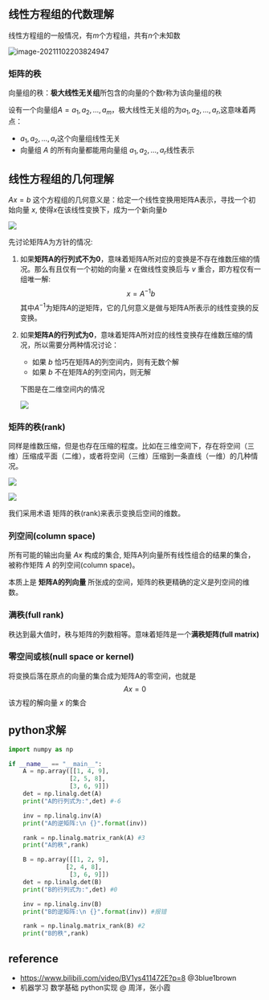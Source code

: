 ## 线性方程组的代数理解

线性方程组的一般情况，有$m$个方程组，共有$n$个未知数

![image-20211102203824947](https://cdn.jsdelivr.net/gh/QYHcrossover/blog-imgbed//blogimg/image-20211102203824947.png)

### 矩阵的秩

向量组的秩：**极大线性无关组**所包含的向量的个数r称为该向量组的秩

设有一个向量组$A = a_1,a_2,…,a_m$，极大线性无关组的为$a_1,a_2,…,a_r$,这意味着两点：

- $a_1,a_2,…,a_r$这个向量组线性无关
- 向量组 $A$ 的所有向量都能用向量组 $a_1,a_2,…,a_r$线性表示 

## 线性方程组的几何理解

$Ax=b$ 这个方程组的几何意义是：给定一个线性变换用矩阵A表示，寻找一个初始向量 $x$, 使得$x$在该线性变换下，成为一个新向量$b$

![](https://cdn.jsdelivr.net/gh/QYHcrossover/blog-imgbed//blogimg/%E7%BA%BF%E6%80%A7%E6%96%B9%E7%A8%8B%E7%BB%84%E7%9A%84%E5%87%A0%E4%BD%95%E7%90%86%E8%A7%A3.gif) 

先讨论矩阵A为方针的情况:

1. 如果**矩阵A的行列式不为0**，意味着矩阵A所对应的变换是不存在维数压缩的情况。那么有且仅有一个初始的向量 $x$ 在做线性变换后与 $v$ 重合，即方程仅有一组唯一解:
   $$
   x = A^{-1}b
   $$
   其中$A^{-1}$为矩阵$A$的逆矩阵，它的几何意义是做与矩阵A所表示的线性变换的反变换。

2. 如果**矩阵A的行列式为0**，意味着矩阵A所对应的线性变换存在维数压缩的情况，所以需要分两种情况讨论：

   - 如果 $b$ 恰巧在矩阵A的列空间内，则有无数个解
   - 如果 $b$ 不在矩阵A的列空间内，则无解

   下图是在二维空间内的情况

   ![](https://cdn.jsdelivr.net/gh/QYHcrossover/blog-imgbed//blogimg/%E8%A1%8C%E5%88%97%E5%BC%8F%E4%B8%BA%E9%9B%B6_%E4%BA%8C%E7%BB%B4.gif)

### 矩阵的秩(rank)

同样是维数压缩，但是也存在压缩的程度。比如在三维空间下，存在将空间（三维）压缩成平面（二维），或者将空间（三维）压缩到一条直线（一维）的几种情况。

![](https://cdn.jsdelivr.net/gh/QYHcrossover/blog-imgbed//blogimg/%E4%B8%89%E7%BB%B4%E5%8E%8B%E7%BC%A9%E4%B8%80%E7%BB%B4.gif)

![](https://cdn.jsdelivr.net/gh/QYHcrossover/blog-imgbed//blogimg/%E4%B8%89%E7%BB%B4%E5%8E%8B%E7%BC%A9%E6%88%90%E4%BA%8C%E7%BB%B4.gif)

我们采用术语 矩阵的秩(rank)来表示变换后空间的维数。

### 列空间(column space)

所有可能的输出向量 $Ax$ 构成的集合, 矩阵A列向量所有线性组合的结果的集合，被称作矩阵 $A$ 的列空间(column space)。

本质上是 **矩阵A的列向量** 所张成的空间，矩阵的秩更精确的定义是列空间的维数。

### 满秩(full rank)

秩达到最大值时，秩与矩阵的列数相等。意味着矩阵是一个**满秩矩阵(full matrix)**

### 零空间或核(null space or kernel)

将变换后落在原点的向量的集合成为矩阵A的零空间，也就是
$$
Ax = 0
$$
该方程的解向量 $x$ 的集合

## python求解

```python
import numpy as np

if __name__ == "__main__":
    A = np.array([[1, 4, 9],
                 [2, 5, 8],
                 [3, 6, 9]])
    det = np.linalg.det(A)
    print("A的行列式为:",det) #-6

    inv = np.linalg.inv(A)
    print("A的逆矩阵:\n {}".format(inv))

    rank = np.linalg.matrix_rank(A) #3
    print("A的秩",rank)

    B = np.array([[1, 2, 9],
                [2, 4, 8],
                 [3, 6, 9]])
    det = np.linalg.det(B)
    print("B的行列式为:",det) #0

    inv = np.linalg.inv(B)
    print("B的逆矩阵:\n {}".format(inv)) #报错

    rank = np.linalg.matrix_rank(B) #2
    print("B的秩",rank)

```

## reference

- https://www.bilibili.com/video/BV1ys411472E?p=8 @3blue1brown
- 机器学习 数学基础 python实现 @ 周洋，张小霞
